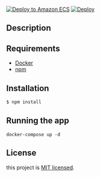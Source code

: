 [![Deploy to Amazon ECS](https://github.com/santfirax/backend-product-store/actions/workflows/aws.yml/badge.svg?branch=main)](https://github.com/santfirax/backend-product-store/actions/workflows/aws.yml)
[![Deploy](https://www.herokucdn.com/deploy/button.svg)](https://heroku.com/deploy?template=https://github.com/santfirax/backend-product-store/tree/main)

## Description

## Requirements
- [Docker](https://www.docker.com/get-started)
- [npm](https://www.npmjs.com/)

## Installation

```bash
$ npm install
```

## Running the app

```
docker-compose up -d
```


## License

this project is [MIT licensed](LICENSE).
